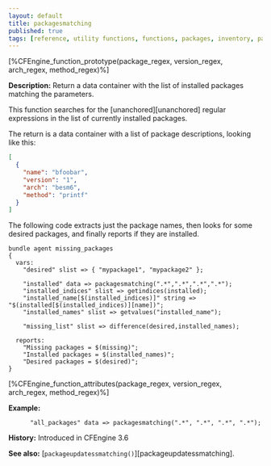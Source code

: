 ```yaml
---
layout: default
title: packagesmatching
published: true
tags: [reference, utility functions, functions, packages, inventory, packagesmatching]
---
```


[%CFEngine_function_prototype(package_regex, version_regex, arch_regex, method_regex)%]

**Description:** Return a data container with the list of installed packages matching the parameters.

This function searches for the [unanchored][unanchored] regular expressions in 
the list of currently installed packages.

The return is a data container with a list of package descriptions, looking like this:

```json
[
  {
    "name": "bfoobar",
    "version": "1",
    "arch": "besm6",
    "method": "printf"
  }
]
```

The following code extracts just the package names, then looks for
some desired packages, and finally reports if they are installed.

```cf3
bundle agent missing_packages
{
  vars:
    "desired" slist => { "mypackage1", "mypackage2" };

    "installed" data => packagesmatching(".*",".*",".*",".*");
    "installed_indices" slist => getindices(installed);
    "installed_name[$(installed_indices)]" string => "$(installed[$(installed_indices)][name])";
    "installed_names" slist => getvalues("installed_name");

    "missing_list" slist => difference(desired,installed_names);

  reports:
    "Missing packages = $(missing)";
    "Installed packages = $(installed_names)";
    "Desired packages = $(desired)";
}
```

[%CFEngine_function_attributes(package_regex, version_regex, arch_regex, method_regex)%]

**Example:**  

```cf3
      "all_packages" data => packagesmatching(".*", ".*", ".*", ".*");
```

**History:** Introduced in CFEngine 3.6

**See also:** [`packageupdatessmatching()`][packageupdatessmatching].
